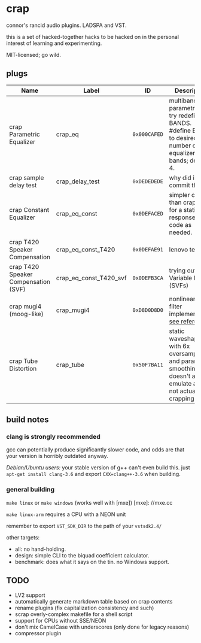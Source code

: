# crap

connor's rancid audio plugins. LADSPA and VST.

this is a set of hacked-together hacks to be hacked on
in the personal interest of learning and experimenting.

MIT-licensed; go wild.

## plugs

Name | Label | ID | Description
--- | --- | --- | ---
crap Parametric Equalizer  | crap\_eq | `0x000CAFED` | multiband parametric EQ. try redefining BANDS. #define BANDS to desired number of equalizer bands; default 4.
crap sample delay test | crap\_delay\_test | `0xDEDEDEDE` | why did i commit this?
crap Constant Equalizer | crap\_eq\_const | `0x0DEFACED` | simpler code than crap\_eq for a static response. edit code as needed.
crap T420 Speaker Compensation | crap\_eq\_const\_T420 | `0x0DEFAE91` | lenovo tests
crap T420 Speaker Compensation (SVF) | crap\_eq\_const\_T420\_svf | `0x0DEFB3CA` | trying out State Variable Filters (SVFs)
crap mugi4 (moog-like) | crap\_mugi4 | `0xD8D0D8D0` | nonlinear moog filter implementation: [see reference][moog]
crap Tube Distortion | crap\_tube | `0x50F7BA11` | static waveshaper with 6x oversampling and parameter smoothing. doesn't actually emulate a tube. not actually for crapping in.

[moog]: https://aaltodoc.aalto.fi/bitstream/handle/123456789/14420/article6.pdf

## build notes

### clang is strongly recommended

gcc can potentially produce significantly slower code,
and odds are that your version is horribly outdated anyway.

*Debian/Ubuntu users:* your stable version of g++ can't even build this.
just `apt-get install clang-3.6` and export `CXX=clang++-3.6` when building.

### general building

`make linux` or `make windows` (works well with [mxe])
[mxe]: //mxe.cc

`make linux-arm` requires a CPU with a NEON unit

remember to export `VST_SDK_DIR` to the path of your `vstsdk2.4/`

other targets:
* all: no hand-holding.
* design: simple CLI to the biquad coefficient calculator.
* benchmark: does what it says on the tin. no Windows support.

## TODO

* LV2 support
* automatically generate markdown table based on crap contents
* rename plugins (fix capitalization consistency and such)
* scrap overly-complex makefile for a shell script
* support for CPUs without SSE/NEON
* don't mix CamelCase with underscores (only done for legacy reasons)
* compressor plugin
